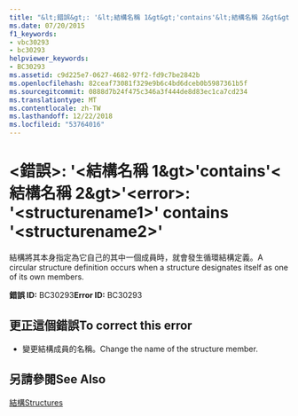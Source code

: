 ```yaml
---
title: "&lt;錯誤&gt;: '&lt;結構名稱 1&gt&gt;'contains'&lt;結構名稱 2&gt&gt;'"
ms.date: 07/20/2015
f1_keywords:
- vbc30293
- bc30293
helpviewer_keywords:
- BC30293
ms.assetid: c9d225e7-0627-4682-97f2-fd9c7be2842b
ms.openlocfilehash: 82ceaf73081f329e9b6c4bd6dceb0b5987361b5f
ms.sourcegitcommit: 0888d7b24f475c346a3f444de8d83ec1ca7cd234
ms.translationtype: MT
ms.contentlocale: zh-TW
ms.lasthandoff: 12/22/2018
ms.locfileid: "53764016"
---
```

# <a name="lterrorgt-ltstructurename1gt-contains-ltstructurename2gt"></a><span data-ttu-id="050c9-102">&lt;錯誤&gt;: '&lt;結構名稱 1&gt&gt;'contains'&lt;結構名稱 2&gt&gt;'</span><span class="sxs-lookup"><span data-stu-id="050c9-102">&lt;error&gt;: '&lt;structurename1&gt;' contains '&lt;structurename2&gt;'</span></span>
<span data-ttu-id="050c9-103">結構將其本身指定為它自己的其中一個成員時，就會發生循環結構定義。</span><span class="sxs-lookup"><span data-stu-id="050c9-103">A circular structure definition occurs when a structure designates itself as one of its own members.</span></span>  
  
 <span data-ttu-id="050c9-104">**錯誤 ID:** BC30293</span><span class="sxs-lookup"><span data-stu-id="050c9-104">**Error ID:** BC30293</span></span>  
  
## <a name="to-correct-this-error"></a><span data-ttu-id="050c9-105">更正這個錯誤</span><span class="sxs-lookup"><span data-stu-id="050c9-105">To correct this error</span></span>  
  
-   <span data-ttu-id="050c9-106">變更結構成員的名稱。</span><span class="sxs-lookup"><span data-stu-id="050c9-106">Change the name of the structure member.</span></span>  
  
## <a name="see-also"></a><span data-ttu-id="050c9-107">另請參閱</span><span class="sxs-lookup"><span data-stu-id="050c9-107">See Also</span></span>  
 [<span data-ttu-id="050c9-108">結構</span><span class="sxs-lookup"><span data-stu-id="050c9-108">Structures</span></span>](../../visual-basic/programming-guide/language-features/data-types/structures.md)
